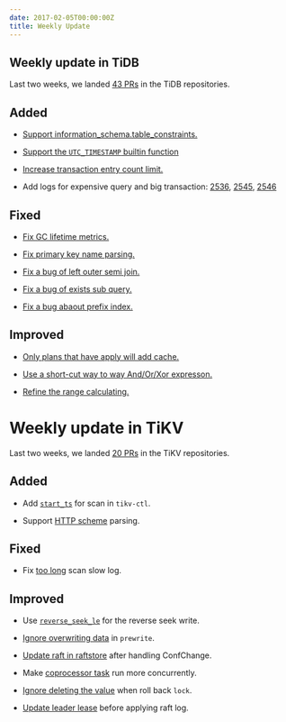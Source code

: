 ```yaml
---
date: 2017-02-05T00:00:00Z
title: Weekly Update
---
```


## Weekly update in TiDB

Last two weeks, we landed [43 PRs](https://github.com/pingcap/tidb/pulls?utf8=%E2%9C%93&q=is%3Apr%20is%3Amerged%20merged%3A2017-01-23..2017-02-05%20) in the TiDB repositories.

## Added

* [Support information_schema.table_constraints.](https://github.com/pingcap/tidb/pull/2586)

* [Support the `UTC_TIMESTAMP` builtin function](https://github.com/pingcap/tidb/pull/2592)

* [Increase transaction entry count limit.](https://github.com/pingcap/tidb/pull/2537)

* Add logs for expensive query and big transaction: [2536](https://github.com/pingcap/tidb/pull/2536), [2545](https://github.com/pingcap/tidb/pull/2545), [2546](https://github.com/pingcap/tidb/pull/2546)

## Fixed

* [Fix GC lifetime metrics.](https://github.com/pingcap/tidb/pull/2587)

* [Fix primary key name parsing.](https://github.com/pingcap/tidb/pull/2582)

* [Fix a bug of left outer semi join.](https://github.com/pingcap/tidb/pull/2573)

* [Fix a bug of exists sub query.](https://github.com/pingcap/tidb/pull/2549)

* [Fix a bug abaout prefix index.](https://github.com/pingcap/tidb/pull/2445)

## Improved

* [Only plans that have apply will add cache.](https://github.com/pingcap/tidb/pull/2564)

* [Use a short-cut way to way And/Or/Xor expresson.](https://github.com/pingcap/tidb/pull/2561)

* [Refine the range calculating.](https://github.com/pingcap/tidb/pull/2534)

# Weekly update in TiKV

Last two weeks, we landed [20 PRs](https://github.com/search?utf8=%E2%9C%93&q=repo%3Apingcap%2Ftikv+repo%3Apingcap%2Fpd+is%3Apr+is%3Amerged+merged%3A2017-01-22..2017-02-04&type=Issues&ref=searchresults) in the TiKV repositories.

## Added

+ Add [`start_ts`](https://github.com/pingcap/tikv/pull/1511) for scan in `tikv-ctl`.

+ Support [HTTP scheme](https://github.com/pingcap/tikv/pull/1543) parsing.

## Fixed

+ Fix [too long](https://github.com/pingcap/tikv/pull/1566) scan slow log.

## Improved

+ Use [`reverse_seek_le`](https://github.com/pingcap/tikv/pull/1498) for the reverse seek write.

+ [Ignore overwriting data](https://github.com/pingcap/tikv/pull/1500) in `prewrite`.

+ [Update raft in raftstore](https://github.com/pingcap/tikv/pull/1540) after handling ConfChange.

+ Make [coprocessor task](https://github.com/pingcap/tikv/pull/1551) run more concurrently.

+ [Ignore deleting the value](https://github.com/pingcap/tikv/pull/1553) when roll back `lock`.

+ [Update leader lease](https://github.com/pingcap/tikv/pull/1560) before applying raft log.

